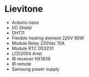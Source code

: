 # Lievitone

* Arduino nano
* I/O Shield
* DHT11
* Flexible heating element 220V 90W
* Module Relay 230Vac 10A
* Module RTC DS3231
* LCD2004 Anet
* IR receiver HX1838
* IR remote
* Samsung power supply
